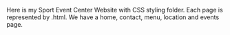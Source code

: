Here is my Sport Event Center Website with CSS styling folder.  Each page is represented by .html.  We have a home, contact, menu, location and events page.  
